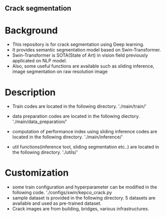 ## Crack segmentation
# Background
* This repository is for crack segmentation using Deep learning.
* It provides semantic segmentation model based on Swin-Transformer.
* Swin-Transformer is SOTA(State of Art) in vision field previously applicated on NLP model.
* Also, some useful functions are available such as sliding inference, image segmentation on raw resolution image

# Description
* Train codes are located in the following directory.
  './main/train/'
  
* data preparation codes are located in the following diectory.
  './main/data_preparation/'
  
* computation of performance index using sliding inference codes are located in the following directory.
  './main/inference/'
  
* util functions(inference tool, sliding segmentation etc..) are located in the following directory.
  './utils/'
  
# Customization
* some train configuration and hyperparameter can be modified in the following code.
  './configs/swin/kepco_crack.py
* sample dataset is provided in the following directory. 5 datasets are available and used as pre-trained dataset.
* Crack images are from building, bridges, various infrastructures.
